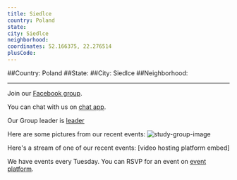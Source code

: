 ```yaml
---
title: Siedlce
country: Poland
state: 
city: Siedlce
neighborhood: 
coordinates: 52.166375, 22.276514
plusCode:
---
```


##Country: Poland
##State: 
##City: Siedlce
##Neighborhood: 
*****
Join our [Facebook group](https://www.facebook.com/groups/free.code.camp.siedlce).

You can chat with us on [chat app]().

Our Group leader is [leader]()

Here are some pictures from our recent events:
![study-group-image]()

Here's a stream of one of our recent events:
[video hosting platform embed]

We have events every Tuesday. You can RSVP for an event on [event platform]().

